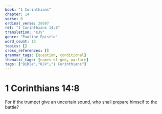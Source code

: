 ```yaml
---
book: "1 Corinthians"
chapter: 14
verse: 8
ordinal_verse: 28687
ref: "1 Corinthians 14:8"
translation: "KJV"
genre: "Pauline Epistle"
word_count: 15
topics: []
cross_references: []
grammar_tags: [question, conditional]
thematic_tags: [names-of-god, warfare]
tags: ["Bible","KJV","1 Corinthians"]
---
```


# 1 Corinthians 14:8

For if the trumpet give an uncertain sound, who shall prepare himself to the battle?
